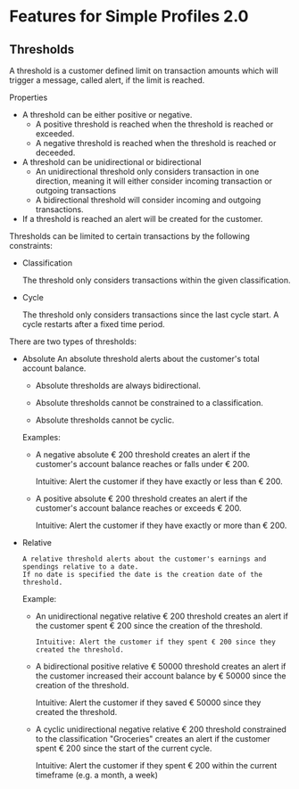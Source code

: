 # Features for Simple Profiles 2.0 

## Thresholds

A threshold is a customer defined limit on transaction amounts which will trigger a message, called alert, if the limit is reached.

Properties

* A threshold can be either positive or negative.
	+ A positive threshold is reached when the threshold is reached or exceeded.
	+ A negative threshold is reached when the threshold is reached or deceeded.
* A threshold can be unidirectional or bidirectional
	+ An unidirectional threshold only considers transaction in one direction, meaning it will either consider incoming transaction or outgoing transactions
	+ A bidirectional threshold will consider incoming and outgoing transactions.
* If a threshold is reached an alert will be created for the customer.

Thresholds can be limited to certain transactions by the following constraints:

* Classification

  	The threshold only considers transactions within the given classification.

* Cycle

  	The threshold only considers transactions since the last cycle start. A cycle restarts after a fixed time period.

There are two types of thresholds:

* Absolute
  An absolute threshold alerts about the customer's total account balance.

  	+ Absolute thresholds are always bidirectional.

  	+ Absolute thresholds cannot be constrained to a classification.

	+ Absolute thresholds cannot be cyclic.

  	Examples:
  	
  	+ A negative absolute € 200 threshold creates an alert if the customer's account balance reaches or falls under € 200.
  	  	
  	  	Intuitive: Alert the customer if they have exactly or less than € 200.

  	+ A positive absolute € 200 threshold creates an alert if the customer's account balance reaches or exceeds € 200.
  		
  		Intuitive: Alert the customer if they have exactly or more than € 200.

* Relative

	  A relative threshold alerts about the customer's earnings and spendings relative to a date. 
  	  If no date is specified the date is the creation date of the threshold.
  
  	Example:
  	
  	+ An unidirectional negative relative € 200 threshold creates an alert if the customer spent € 200 since the creation of the threshold.
    
    	  Intuitive: Alert the customer if they spent € 200 since they created the threshold.
  	
  	+ A bidirectional positive relative € 50000 threshold creates an alert if the customer increased their account balance by € 50000 since the creation of the threshold.
  	  
  	  	Intuitive: Alert the customer if they saved € 50000 since they created the threshold.
  	
  	+ A cyclic unidirectional negative relative € 200 threshold constrained to the classification "Groceries" creates an alert if the customer spent € 200 since the start of the current cycle.
  	  	
  	  	Intuitive: Alert the customer if they spent € 200 within the current timeframe (e.g. a month, a week)
